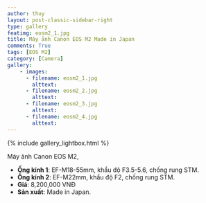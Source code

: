 ```yaml
---
author: thuy
layout: post-classic-sidebar-right
type: gallery
featimg: eosm2_1.jpg
title: Máy ảnh Canon EOS M2 Made in Japan
comments: True
tags: [EOS M2]
category: [Camera]
gallery:
    - images:
      - filename: eosm2_1.jpg
        alttext:
      - filename: eosm2_2.jpg
        alttext:
      - filename: eosm2_3.jpg
        alttext:
      - filename: eosm2_4.jpg
        alttext:
---
```

{% include gallery_lightbox.html %}

Máy ảnh Canon EOS M2,
* __Ống kính 1__: EF-M18-55mm, khẩu độ F3.5-5.6, chống rung STM.
* __Ống kính 2__: EF-M22mm, khẩu độ F2, chống rung STM.
* __Giá__: 8,200,000 VNĐ
* __Sản xuất__: Made in Japan.
<br>

